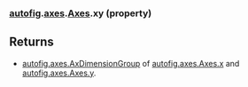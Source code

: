 ### [autofig](autofig.md).[axes](autofig.axes.md).[Axes](autofig.axes.Axes.md).xy (property)




Returns
-----------
* [autofig.axes.AxDimensionGroup](autofig.axes.AxDimensionGroup.md) of [autofig.axes.Axes.x](autofig.axes.Axes.x.md) and
    [autofig.axes.Axes.y](autofig.axes.Axes.y.md).

